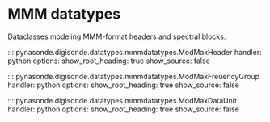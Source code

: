 # MMM datatypes

Dataclasses modeling MMM-format headers and spectral blocks.

::: pynasonde.digisonde.datatypes.mmmdatatypes.ModMaxHeader
    handler: python
    options:
        show_root_heading: true
        show_source: false

::: pynasonde.digisonde.datatypes.mmmdatatypes.ModMaxFreuencyGroup
    handler: python
    options:
        show_root_heading: true
        show_source: false

::: pynasonde.digisonde.datatypes.mmmdatatypes.ModMaxDataUnit
    handler: python
    options:
        show_root_heading: true
        show_source: false

